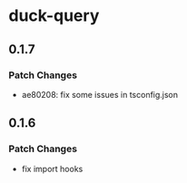 # duck-query

## 0.1.7

### Patch Changes

- ae80208: fix some issues in tsconfig.json

## 0.1.6

### Patch Changes

- fix import hooks
